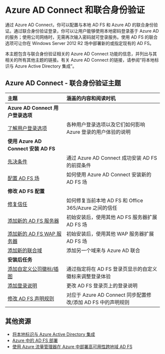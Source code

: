 <properties
    pageTitle="Azure AD Connect 和联合身份验证 | Azure"
    description="此页是使用 Azure AD Connect 进行 AD FS 操作的所有相关文档的中央位置"
    services="active-directory"
    documentationcenter=""
    author="anandyadavmsft"
    manager="femila"
    editor="" />  

<tags
    ms.assetid="f9107cf5-0131-499a-9edf-616bf3afef4d"
    ms.service="active-directory"
    ms.workload="identity"
    ms.tgt_pltfrm="na"
    ms.devlang="na"
    ms.topic="article"
    ms.date="10/31/2016"
    ms.author="anandy" 
    wacn.date="02/06/2017"/>  


# Azure AD Connect 和联合身份验证
通过 Azure AD Connect，你可以配置与本地 AD FS 和 Azure AD 的联合身份验证。通过联合身份验证登录，你可以让用户能够使用本地密码登录基于 Azure AD 的服务；使用公司网络时，无需再次输入密码就可登录服务。使用 AD FS 的联合选项可让你在 Windows Server 2012 R2 场中部署新的或指定现有的 AD FS。

本主题包含与联合身份验证相关的 Azure AD Connect 功能的信息，并列出与其相关的所有其他主题的链接。有关 Azure AD Connect 的链接，请参阅“将本地标识与 Azure Active Directory 集成”。

## Azure AD Connect - 联合身份验证主题
| 主题 | 涵盖的内容和阅读时机 |
|:--- |:--- |
| **Azure AD Connect 用户登录选项** | |
| [了解用户登录选项](/documentation/articles/active-directory-aadconnect-user-signin/) |各种用户登录选项以及它们如何影响 Azure 登录的用户体验的说明 |
| **使用 Azure AD Connect 安装 AD FS** | |
| [先决条件](/documentation/articles/active-directory-aadconnect-get-started-custom/#ad-fs-configuration-pre-requisites/) |通过 Azure AD Connect 成功安装 AD FS 的前提条件 |
| [配置 AD FS 场](/documentation/articles/active-directory-aadconnect-get-started-custom/#configuring-federation-with-ad-fs/) |如何使用 Azure AD Connect 安装新的 AD FS 场 |
| **修改 AD FS 配置** | |
| [修复信任](/documentation/articles/active-directory-aadconnect-federation-management/#repairthetrust/) |如何修复当前本地 AD FS 和 Office 365/Azure 之间的信任 |
| [添加新的 AD FS 服务器](/documentation/articles/active-directory-aadconnect-federation-management/#addadfsserver/) |初始安装后，使用其他 AD FS 服务器扩展 AD FS 场 |
| [添加新的 AD FS WAP 服务器](/documentation/articles/active-directory-aadconnect-federation-management/#addwapserver/) |初始安装后，使用其他 WAP 服务器扩展 AD FS 场 |
| [添加新的联合域](/documentation/articles/active-directory-aadconnect-federation-management/#addfeddomain/) |添加另一个域来与 Azure AD 联合 |
| **安装后任务** | |
| [添加自定义公司徽标/插图](/documentation/articles/active-directory-aadconnect-federation-management/#customlogo/) |通过指定将在 AD FS 登录页显示的自定义徽标来调整登录体验 |
| [添加登录说明](/documentation/articles/active-directory-aadconnect-federation-management/#addsignindescription/) |更改 AD FS 登录页上的登录说明 |
| [修改 AD FS 声明规则](/documentation/articles/active-directory-aadconnect-federation-management/#modclaims/) |对应于 Azure AD Connect 同步配置修改/添加 AD FS 中的声明规则 |

## 其他资源
- [将本地标识与 Azure Active Directory 集成](/documentation/articles/active-directory-aadconnect/)
- [Azure 中的 AD FS 部署](/documentation/articles/active-directory-aadconnect-azure-adfs/)
- [使用 Azure 流量管理器在 Azure 中部署高可用性跨地域 AD FS](/documentation/articles/active-directory-adfs-in-azure-with-azure-traffic-manager/)

<!---HONumber=Mooncake_Quality_Review_0125_2017-->
